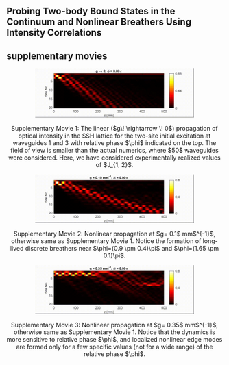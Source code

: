 ## Probing Two-body Bound States in the Continuum and Nonlinear Breathers Using Intensity Correlations
## supplementary movies

<p align="center">
<img src="Videos/TS_Correlation_2024/Movie-1.gif" width="370"/>
</p>


<p align="center">
Supplementary Movie 1: The linear ($g\! \rightarrow \! 0$) propagation of optical intensity in the SSH lattice for the two-site initial excitation at waveguides 1 and 3 with relative phase $\phi$ indicated on the top. The field of view is smaller than the actual numerics, where $50$ waveguides were considered. Here, we have considered experimentally realized values of $J_{1, 2}$.
</p>





<p align="center">
<img src="Videos/TS_Correlation_2024/Movie-2.gif" width="370"/>
</p>


<p align="center">
Supplementary Movie 2: Nonlinear propagation at $g= 0.1$ mm$^{-1}$, otherwise same as Supplementary Movie 1. 
Notice the formation of long-lived discrete breathers near $\phi=(0.9 \pm 0.4)\pi$ and $\phi=(1.65 \pm 0.1)\pi$.
</p>






<p align="center">
<img src="Videos/TS_Correlation_2024/Movie-3.gif" width="370"/>
</p>


<p align="center">
Supplementary Movie 3: Nonlinear propagation at $g= 0.35$ mm$^{-1}$, otherwise same as Supplementary Movie 1. Notice that the dynamics is more sensitive to relative phase $\phi$, and  localized nonlinear edge modes are formed only for a few specific values (not for a wide range) of the relative phase $\phi$. 
</p>

